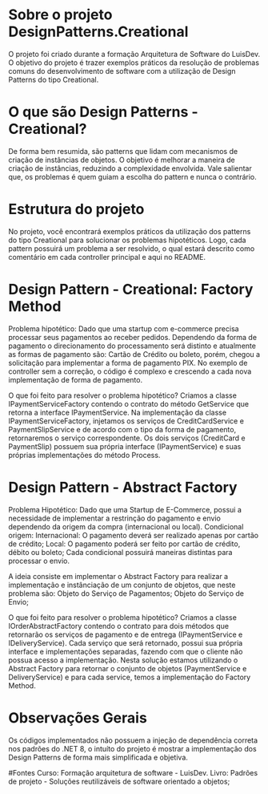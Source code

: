 # Sobre o projeto DesignPatterns.Creational
O projeto foi criado durante a formação Arquitetura de Software do LuisDev.
O objetivo do projeto é trazer exemplos práticos da resolução de problemas comuns do desenvolvimento de software com a utilização de Design Patterns do tipo Creational.

# O que são Design Patterns - Creational?
De forma bem resumida, são patterns que lidam com mecanismos de criação de instâncias de objetos.
O objetivo é melhorar a maneira de criação de instâncias, reduzindo a complexidade envolvida.
Vale salientar que, os problemas é quem guiam a escolha do pattern e nunca o contrário.

# Estrutura do projeto
No projeto, você encontrará exemplos práticos da utilização dos patterns do tipo Creational para solucionar os problemas hipotéticos.
Logo, cada pattern possuirá um problema a ser resolvido, o qual estará descrito como comentário em cada controller principal e aqui no README.

# Design Pattern - Creational: Factory Method
Problema hipotético:
	Dado que uma startup com e-commerce precisa processar seus pagamentos ao receber pedidos.
Dependendo da forma de pagamento o direcionamento do processamento será distinto e atualmente as formas de pagamento são: Cartão de Crédito ou boleto, porém, chegou a solicitação para implementar a forma de pagamento PIX.
No exemplo de controller sem a correção, o código é complexo e crescendo a cada nova implementação de forma de pagamento.

O que foi feito para resolver o problema hipotético?
Criamos a classe IPaymentServiceFactory contendo o contrato do método GetService que retorna a interface IPaymentService.
Na implementação da classe IPaymentServiceFactory, injetamos os serviços de CreditCardService e PaymentSlipService e de acordo com o tipo da forma de pagamento, retornaremos o serviço correspondente.
Os dois serviços (CreditCard e PaymentSlip) possuem sua própria interface (IPaymentService) e suas próprias implementações do método Process.

# Design Pattern - Abstract Factory
Problema Hipotético:
	Dado que uma Startup de E-Commerce, possui a necessidade de implementar a restrinção do pagamento e envio dependendo da origem da compra (internacional ou local).
Condicional origem:
	Internacional: O pagamento deverá ser realizado apenas por cartão de crédito;
	Local: O pagamento poderá ser feito por cartão de crédito, débito ou boleto;
Cada condicional possuirá maneiras distintas para processar o envio.

A ideia consiste em implementar o Abstract Factory para realizar a implementação e instânciação de um conjunto de objetos, que neste problema são:
	Objeto do Serviço de Pagamentos;
	Objeto do Serviço de Envio;

O que foi feito para resolver o problema hipotético?
Criamos a classe IOrderAbstractFactory contendo o contrato para dois métodos que retornarão os serviços de pagamento e de entrega (IPaymentService e IDeliveryService).
Cada serviço que será retornado, possui sua própria interface e implementações separadas, fazendo com que o cliente não possua acesso a implementação.
Nesta solução estamos utilizando o Abstract Factory para retornar o conjunto de objetos (PaymentService e DeliveryService) e para cada service, temos a implementação do Factory Method.

# Observações Gerais
Os códigos implementados não possuem a injeção de dependência correta nos padrões do .NET 8, o intuíto do projeto é mostrar a implementação dos Design Patterns de forma mais simplificada e objetiva.

#Fontes
Curso: Formação arquitetura de software - LuisDev.
Livro: Padrões de projeto - Soluções reutilizáveis de software orientado a objetos;